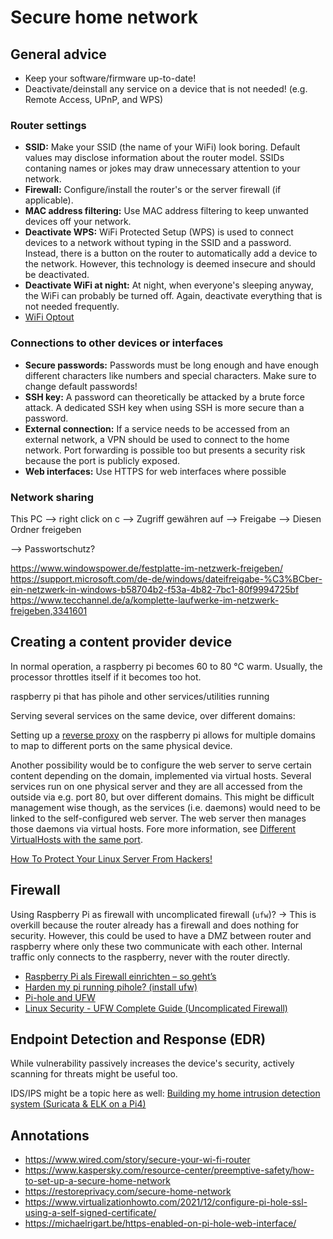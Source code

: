 # Secure home network

## General advice

- Keep your software/firmware up-to-date!
- Deactivate/deinstall any service on a device that is not needed! (e.g. Remote Access, UPnP, and WPS)

### Router settings

- **SSID:** Make your SSID (the name of your WiFi) look boring. Default values may disclose information about the router model. SSIDs contaning names or jokes may draw unnecessary attention to your network.
- **Firewall:** Configure/install the router's or the server firewall (if applicable).
- **MAC address filtering:** Use MAC address filtering to keep unwanted devices off your network.
- **Deactivate WPS:** WiFi Protected Setup (WPS) is used to connect devices to a network without typing in the SSID and a password. Instead, there is a button on the router to automatically add a device to the network. However, this technology is deemed insecure and should be deactivated.
- **Deactivate WiFi at night:** At night, when everyone's sleeping anyway, the WiFi can probably be turned off. Again, deactivate everything that is not needed frequently.
- [WiFi Optout](https://www.kuketz-blog.de/empfehlungsecke/#wifi-optout)

### Connections to other devices or interfaces

- **Secure passwords:** Passwords must be long enough and have enough different characters like numbers and special characters. Make sure to change default passwords!
- **SSH key:** A password can theoretically be attacked by a brute force attack. A dedicated SSH key when using SSH is more secure than a password.
- **External connection:** If a service needs to be accessed from an external network, a VPN should be used to connect to the home network. Port forwarding is possible too but presents a security risk because the port is publicly exposed.
- **Web interfaces:** Use HTTPS for web interfaces where possible

### Network sharing

This PC --> right click on c --> Zugriff gewähren auf --> Freigabe --> Diesen Ordner freigeben

--> Passwortschutz?

https://www.windowspower.de/festplatte-im-netzwerk-freigeben/
https://support.microsoft.com/de-de/windows/dateifreigabe-%C3%BCber-ein-netzwerk-in-windows-b58704b2-f53a-4b82-7bc1-80f9994725bf
https://www.tecchannel.de/a/komplette-laufwerke-im-netzwerk-freigeben,3341601

## Creating a content provider device

In normal operation, a raspberry pi becomes 60 to 80 °C warm. Usually, the processor throttles itself if it becomes too hot.

raspberry pi that has pihole and other services/utilities running

Serving several services on the same device, over different domains:

Setting up a [reverse proxy](https://superuser.com/questions/394078/how-can-i-map-a-domain-name-to-an-ip-address-and-port) on the raspberry pi allows for multiple domains to map to different ports on the same physical device.

Another possibility would be to configure the web server to serve certain content depending on the domain, implemented via virtual hosts. Several services run on one physical server and they are all accessed from the outside via e.g. port 80, but over different domains. This might be difficult management wise though, as the services (i.e. daemons) would need to be linked to the self-configured web server. The web server then manages those daemons via virtual hosts. Fore more information, see [Different VirtualHosts with the same port](https://stackoverflow.com/questions/6069892/different-virtualhosts-with-the-same-port).

[How To Protect Your Linux Server From Hackers!](https://www.youtube.com/watch?v=fKuqYQdqRIs)

## Firewall

Using Raspberry Pi as firewall with uncomplicated firewall (`ufw`)? -> This is overkill because the router already has a firewall and does nothing for security. However, this could be used to have a DMZ between router and raspberry where only these two communicate with each other. Internal traffic only connects to the raspberry, never with the router directly.

- [Raspberry Pi als Firewall einrichten – so geht’s](https://www.pcwelt.de/article/1152906/raspberry-pi-als-firewall-einrichten-so-geht-s-netzwerksicherheit.html)
- [Harden my pi running pihole? (install ufw)](https://discourse.pi-hole.net/t/harden-my-pi-running-pihole-install-ufw/5642)
- [Pi-hole and UFW](https://discourse.pi-hole.net/t/pi-hole-and-ufw/64224)
- [Linux Security - UFW Complete Guide (Uncomplicated Firewall)](https://www.youtube.com/watch?v=-CzvPjZ9hp8)

## Endpoint Detection and Response (EDR)

While vulnerability passively increases the device's security, actively scanning for threats might be useful too.

IDS/IPS might be a topic here as well: [Building my home intrusion detection system (Suricata & ELK on a Pi4)](https://www.reddit.com/r/raspberry_pi/comments/np1a8f/building_my_home_intrusion_detection_system/)

## Annotations

- https://www.wired.com/story/secure-your-wi-fi-router
- https://www.kaspersky.com/resource-center/preemptive-safety/how-to-set-up-a-secure-home-network
- https://restoreprivacy.com/secure-home-network
- https://www.virtualizationhowto.com/2021/12/configure-pi-hole-ssl-using-a-self-signed-certificate/
- https://michaelrigart.be/https-enabled-on-pi-hole-web-interface/
